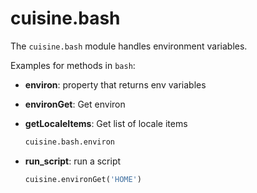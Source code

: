 # cuisine.bash

The `cuisine.bash` module handles environment variables.

Examples for methods in `bash`:

- **environ**: property that returns env variables
- **environGet**: Get environ
- **getLocaleItems**: Get list of locale items


  ```python
  cuisine.bash.environ
  ```

- **run_script**: run a script

  ```python
  cuisine.environGet('HOME')
  ```
